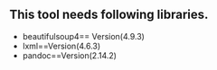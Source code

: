 ## This tool needs following libraries.

- beautifulsoup4== Version(4.9.3)
- lxml==Version(4.6.3)
- pandoc==Version(2.14.2)
